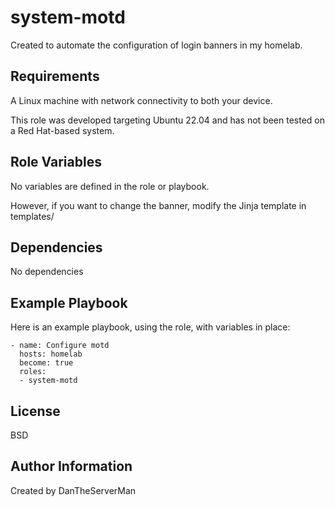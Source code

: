 system-motd
=========

Created to automate the configuration of login banners in my homelab.

Requirements
------------

A Linux machine with network connectivity to both your device.

This role was developed targeting Ubuntu 22.04 and has not been tested on a Red Hat-based system.

Role Variables
--------------
 
No variables are defined in the role or playbook.

However, if you want to change the banner, modify the Jinja template in templates/

Dependencies
------------

No dependencies

Example Playbook
----------------

Here is an example playbook, using the role, with variables in place:
```
- name: Configure motd
  hosts: homelab 
  become: true
  roles:
  - system-motd
```
License
-------

BSD

Author Information
------------------

Created by DanTheServerMan